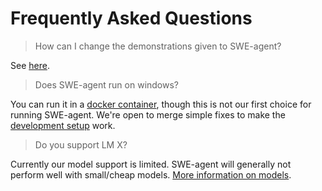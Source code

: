 # Frequently Asked Questions

> How can I change the demonstrations given to SWE-agent?

See [here](config/demonstrations.md).

> Does SWE-agent run on windows?

You can run it in a [docker container](installation/docker.md), though this is not our first
choice for running SWE-agent. We're open to merge simple fixes to make the [development setup](installation/source.md)
work.

> Do you support LM X?

Currently our model support is limited. SWE-agent will generally not perform well with small/cheap models.
[More information on models](usage/usage_faq.md).